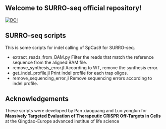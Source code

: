 ## Welcome to SURRO-seq official repository!
[![DOI](https://zenodo.org/badge/359693041.svg)](https://zenodo.org/badge/latestdoi/359693041)

## SURRO-seq scripts

This is some scripts for indel calling of SpCas9 for SURRO-seq. 


- extract_reads_from_BAM.py Filter the reads that match the reference sequence from the aligned BAM file.
- remove_synthesis_error.jl According to WT, remove the synthesis error.
- get_indel_profile.jl Print indel profile for each trap oligos.
- remove_sequencing_error.jl Remove sequencing errors according to indel profile.

## Acknowledgements

These scripts were developed by Pan xiaoguang and Luo yonglun for **Massively Targeted Evaluation of Therapeutic CRISPR Off-Targets in Cells** at the Qingdao-Europe advanced institue of life science
